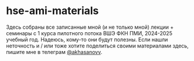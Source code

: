 # hse-ami-materials

Здесь собраны все записанные мной (и не только мной) лекции + семинары с 1 курса пилотного потока 
 ВШЭ ФКН ПМИ, 2024-2025 учебный год. 
Надеюсь, кому-то они будут полезны. Если нашли неточность и / или тоже хотите поделиться своими материалами здесь, 
пишите мне в телеграм
 [@akhasanovv](https://t.me/akhasanovv). 